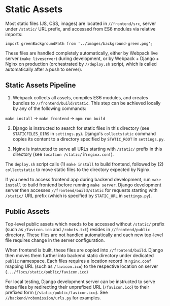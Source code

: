 # Static Assets

Most static files (JS, CSS, images)
are located in `//frontend/src`,
server under `/static/` URL prefix,
and accessed from ES6 modules via relative imports:

```
import greenBackgroundPath from '../images/background-green.png';
```

These files are handled completely automatically,
either by Webpack live server (`make liveserver`) during development,
or by Webpack + Django + Nginx on production
(orchestrated by `//deploy.sh` script,
which is called automatically after a push to server).

## Static Assets Pipeline

1. Webpack collects all assets, compiles ES6 modules,
and creates bundles to `//frontend/build/static`.
This step can be achieved locally by any of the following commands:

`make install` -> `make frontend` -> `npm run build`

2. Django is instructed to search for static files in this directory
(see `STATICFILES_DIRS` in `settings.py`).
Django's `collectstatic` command copies its content to
a directory specified by `STATIC_ROOT` in `settings.py`.

3. Nginx is instructed to serve all URLs starting with `/static/` prefix
in this  directory (see `location /static/` in `nginx.conf`).

The `deploy.sh` script calls
(1) `make install` to build frontend,
followed by (2) `collectstatic` to move static files
to the directory expected by Nginx.

If you need to access frontend app during backend development,
run `make install` to build frontend before running `make server`.
Django development server then accesses `//frontend/build/static`
for requests starting with `/static/` URL prefix
(which is specified by `STATIC_URL` in `settings.py`).


## Public Assets

Top-level public assets which needs to be accessed without `/static/` prefix
(such as `/favicon.ico` and `/robots.txt`)
resides in `//frontend/public` directory.
These files are not handled automatically
and each new top-level file requires change in the server configuration.

When frontend is built, these files are copied into `//frontend/build`.
Django then moves them further into backend static directory
under dedicated `public` namespace.
Each files requires a location record in `nginx.conf`
mapping URL (such as `/favicon.ico`)
to the respective location on server (`.../flocs/static/public/favicon.ico`)

For local testing, Django development server
can be instructed to serve these files by redirecting
their unprefixed URL (`/favicon.ico`)
to their prefixed form (`/static/public/favicon.ico`).
See `//backend/robomission/urls.py` for examples.
